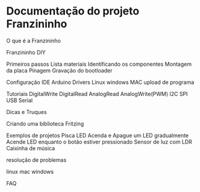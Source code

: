 # Documentação do projeto Franzininho

O que é a Franzininho

Franzininho DIY

Primeiros passos
Lista materiais
Identificando os componentes
Montagem da placa
Pinagem
Gravação do bootloader

Configuração IDE Arduino
Drivers
Linux
windows
MAC
upload de programa


Tutoriais
DigitalWrite
DigitalRead
AnalogRead
AnalogWrite(PWM)
I2C
SPI
USB
Serial



Dicas e Truques

Criando uma biblioteca
Fritzing

Exemplos de projetos
Pisca LED
Acenda e Apague um LED gradualmente
Acende LED enquanto o botão estiver pressionado
Sensor de luz com LDR
Caixinha de música



resolução de problemas

linux
mac
windows


FAQ






